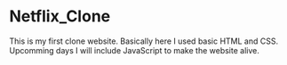 # Netflix_Clone
 This is my first clone website. Basically here I used basic HTML and CSS. Upcomming days I will include JavaScript to make the website alive.
